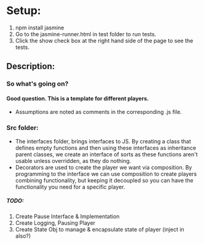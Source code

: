 # Setup:
  1. npm install jasmine
  2. Go to the jasmine-runner.html in test folder to run tests.
  3. Click the show check box at the right hand side of the page to see the tests.

## Description:
### So what's going on?
#### Good question. This is a template for different players.
  * Assumptions are noted as comments in the corresponding .js file.
  
### Src folder:
  * The interfaces folder, brings interfaces to JS. By creating a class that defines empty functions and then using these interfaces as inheritance parent classes, we create an interface of sorts as these functions aren't usable unless overridden, as they do nothing.
  * Decorators are used to create the player we want via composition. By programming to the interface we can use composition to create players combining functionality, but keeping it decoupled so you can have the functionality you need for a specific player.



##### TODO:
  1. Create Pause Interface & Implementation
  2. Create Logging, Pausing Player
  3. Create State Obj to manage & encapsulate state of player (inject in also?)
